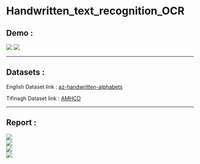 # Handwritten_text_recognition_OCR

## Demo :

<div>
<img src="https://github.com/AmineRACHID/Handwritten_text_recognition_OCR/assets/127174852/5079138a-ee62-4b4f-ae71-e580f8ab4724">
<img src="https://github.com/AmineRACHID/Handwritten_text_recognition_OCR/assets/127174852/4469a840-d012-4817-8476-8202eb018bc3">
</div>

---

## Datasets :

English Dataset link :  [az-handwritten-alphabets](https://www.kaggle.com/datasets/sachinpatel21/az-handwritten-alphabets-in-csv-format)

Tifinagh Dataset link :  [AMHCD](https://www.kaggle.com/datasets/benaddym/amazigh-handwritten-character-database-amhcd)

---

## Report :

<div>
<img src="https://github.com/AmineRACHID/Handwritten_text_recognition_OCR/assets/127174852/a67a5066-b97d-4935-a059-bd4fb17dcb25">
</div>
<div>
<img src="https://github.com/AmineRACHID/Handwritten_text_recognition_OCR/assets/127174852/e619fc0f-dd37-47b1-b5d2-17551e50a1c2">
</div>
<div>
<img src="https://github.com/AmineRACHID/Handwritten_text_recognition_OCR/assets/127174852/a2c5acd8-ae64-4d60-a8d2-207027d44189">
</div>
<div>
<img src="https://github.com/AmineRACHID/Handwritten_text_recognition_OCR/assets/127174852/bd02734c-9f42-48a2-8ec1-f869abc75c5c">
</div>

